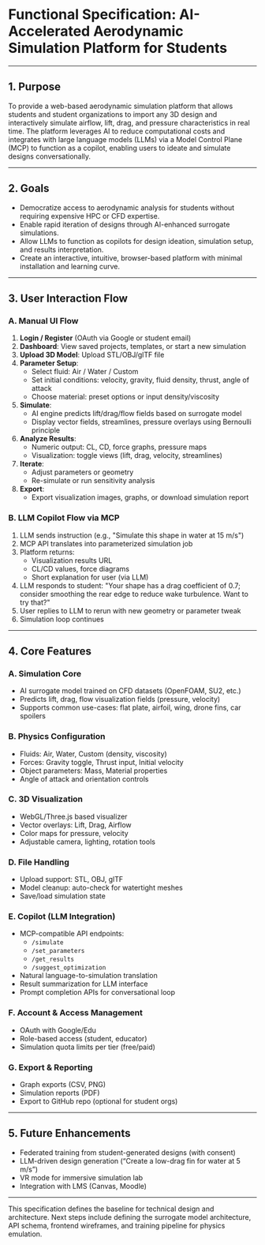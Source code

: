 
# Functional Specification: AI-Accelerated Aerodynamic Simulation Platform for Students

---

## 1. Purpose

To provide a web-based aerodynamic simulation platform that allows students and student organizations to import any 3D design and interactively simulate airflow, lift, drag, and pressure characteristics in real time. The platform leverages AI to reduce computational costs and integrates with large language models (LLMs) via a Model Control Plane (MCP) to function as a copilot, enabling users to ideate and simulate designs conversationally.

---

## 2. Goals

- Democratize access to aerodynamic analysis for students without requiring expensive HPC or CFD expertise.
- Enable rapid iteration of designs through AI-enhanced surrogate simulations.
- Allow LLMs to function as copilots for design ideation, simulation setup, and results interpretation.
- Create an interactive, intuitive, browser-based platform with minimal installation and learning curve.

---

## 3. User Interaction Flow

### A. Manual UI Flow
1. **Login / Register** (OAuth via Google or student email)
2. **Dashboard**: View saved projects, templates, or start a new simulation
3. **Upload 3D Model**: Upload STL/OBJ/glTF file
4. **Parameter Setup**:
   - Select fluid: Air / Water / Custom
   - Set initial conditions: velocity, gravity, fluid density, thrust, angle of attack
   - Choose material: preset options or input density/viscosity
5. **Simulate**:
   - AI engine predicts lift/drag/flow fields based on surrogate model
   - Display vector fields, streamlines, pressure overlays using Bernoulli principle
6. **Analyze Results**:
   - Numeric output: CL, CD, force graphs, pressure maps
   - Visualization: toggle views (lift, drag, velocity, streamlines)
7. **Iterate**:
   - Adjust parameters or geometry
   - Re-simulate or run sensitivity analysis
8. **Export**:
   - Export visualization images, graphs, or download simulation report

### B. LLM Copilot Flow via MCP
1. LLM sends instruction (e.g., "Simulate this shape in water at 15 m/s")
2. MCP API translates into parameterized simulation job
3. Platform returns:
   - Visualization results URL
   - CL/CD values, force diagrams
   - Short explanation for user (via LLM)
4. LLM responds to student: "Your shape has a drag coefficient of 0.7; consider smoothing the rear edge to reduce wake turbulence. Want to try that?"
5. User replies to LLM to rerun with new geometry or parameter tweak
6. Simulation loop continues

---

## 4. Core Features

### A. Simulation Core
- AI surrogate model trained on CFD datasets (OpenFOAM, SU2, etc.)
- Predicts lift, drag, flow visualization fields (pressure, velocity)
- Supports common use-cases: flat plate, airfoil, wing, drone fins, car spoilers

### B. Physics Configuration
- Fluids: Air, Water, Custom (density, viscosity)
- Forces: Gravity toggle, Thrust input, Initial velocity
- Object parameters: Mass, Material properties
- Angle of attack and orientation controls

### C. 3D Visualization
- WebGL/Three.js based visualizer
- Vector overlays: Lift, Drag, Airflow
- Color maps for pressure, velocity
- Adjustable camera, lighting, rotation tools

### D. File Handling
- Upload support: STL, OBJ, glTF
- Model cleanup: auto-check for watertight meshes
- Save/load simulation state

### E. Copilot (LLM Integration)
- MCP-compatible API endpoints:
  - `/simulate`
  - `/set_parameters`
  - `/get_results`
  - `/suggest_optimization`
- Natural language-to-simulation translation
- Result summarization for LLM interface
- Prompt completion APIs for conversational loop

### F. Account & Access Management
- OAuth with Google/Edu
- Role-based access (student, educator)
- Simulation quota limits per tier (free/paid)

### G. Export & Reporting
- Graph exports (CSV, PNG)
- Simulation reports (PDF)
- Export to GitHub repo (optional for student orgs)

---

## 5. Future Enhancements
- Federated training from student-generated designs (with consent)
- LLM-driven design generation (“Create a low-drag fin for water at 5 m/s”)
- VR mode for immersive simulation lab
- Integration with LMS (Canvas, Moodle)

---

This specification defines the baseline for technical design and architecture. Next steps include defining the surrogate model architecture, API schema, frontend wireframes, and training pipeline for physics emulation.
